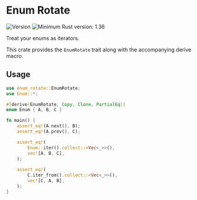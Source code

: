 # Enum Rotate

![Version](https://img.shields.io/badge/Version-0.1.0-red.svg)
![Minimum Rust version: 1.36](https://img.shields.io/badge/Minimum%20Rust%20Version-1.58.0-brightgreen.svg)

Treat your enums as iterators.

This crate provides the `EnumRotate` trait along with the accompanying derive macro.

## Usage

```rust
use enum_rotate::EnumRotate;
use Enum::*;

#[derive(EnumRotate, Copy, Clone, PartialEq)]
enum Enum { A, B, C }

fn main() {
    assert_eq!(A.next(), B);
    assert_eq!(A.prev(), C);

    assert_eq!(
        Enum::iter().collect::<Vec<_>>(),
        vec![A, B, C],
    );
    
    assert_eq!(
        C.iter_from().collect::<Vec<_>>(),
        vec![C, A, B],
    );
}
```